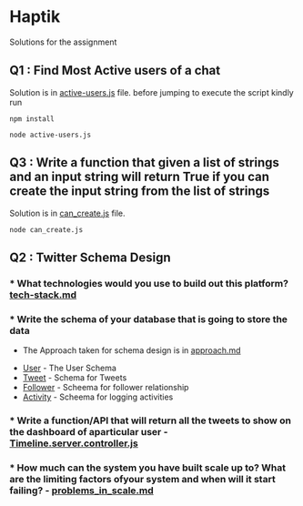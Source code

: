 # Haptik

Solutions for the assignment

## Q1 : Find Most Active users of a chat

Solution is in [active-users.js](https://github.com/shrey230195/haptik/blob/master/active-users.js) file.
before jumping to execute the script kindly run

```
npm install
```
```
node active-users.js
```

## Q3 : Write a function that given a list of strings and an input string will return True if you can create the input string from the list of strings

Solution is in [can_create.js](https://github.com/shrey230195/haptik/blob/master/can_create.js) file.

```
node can_create.js
```
## Q2 :  Twitter Schema Design
### * What technologies would you use to build out this platform? [tech-stack.md](https://github.com/shrey230195/haptik/blob/master/Twitter/tech_stack.md)
### * Write the schema of your database that is going to store the data 
- The Approach taken for schema design is in [approach.md](https://github.com/shrey230195/haptik/blob/master/Twitter/approach.md)
* [User](https://github.com/shrey230195/haptik/blob/master/Twitter/Schema/user.server.model.js) - The User Schema
* [Tweet](https://github.com/shrey230195/haptik/blob/master/Twitter/Schema/tweet.server.model.js) - Schema for Tweets
* [Follower](https://github.com/shrey230195/haptik/blob/master/Twitter/Schema/follower.server.model.js) - Scheema for follower relationship
* [Activity](https://github.com/shrey230195/haptik/blob/master/Twitter/Schema/activity.server.model.js) - Scheema for logging activities
### * Write a function/API that will return all the tweets to show on the dashboard of aparticular user - [Timeline.server.controller.js](https://github.com/shrey230195/haptik/blob/master/Twitter/Controllers/timeline.server.controller.js)
### * How much can the system you have built scale up to? What are the limiting factors ofyour system and when will it start failing? - [problems_in_scale.md](https://github.com/shrey230195/haptik/blob/master/Twitter/problems_in_scale.md)
